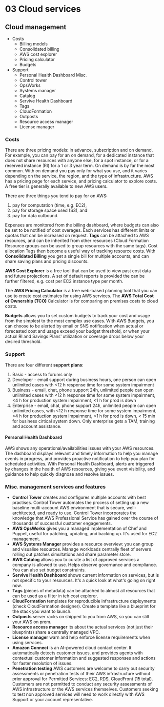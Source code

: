 # 03 Cloud services

## Cloud management

- Costs
  - Billing models
  - Consolidated billing
  - AWS cost explorer
  - Pricing calculator
  - Budgets
- Support
  - Personal Health Dashboard
Misc.
  - Control tower
  - OpsWorks
  - Systems manager
  - Catalog
  - Servive Health Dashboard
  - Tags
  - CloudFormation
  - Outposts
  - Resource access manager
  - License manager

### Costs

There are three pricing models: in advance, subscription and on demand. For example, you can pay for an on demand, for a dedicated instance that does not share resources with anyone else, for a spot instance, or for a reserved instance (RI) for a 1 or 3 year term. On demand is by far the most common. With on demand you pay only for what you use, and it varies depending on the service, the region, and the type of infrastructure. AWS has a pricing page for each service, and pricing calculator to explore costs. A free tier is generally available to new AWS users.

There are three things you tend to pay for on AWS:

1. pay for computation (time, e.g. EC2),
2. pay for storage space used (S3), and
3. pay for data outbound.

Expenses are monitored from the billing dashboard, where budgets can also be set to be notified of cost overages. Each services has different limits or quotas that can be increased on request. **Tags** can be attached to AWS resources, and can be inherited from other resources (Cloud Formation Resource groups can be used to group resources with the same tags). Cost allocation Tags then become a useful way of tracking resource costs. With **Consolidated Billing** you get a single bill for multiple accounts, and can share saving plans and pricing discounts.

**AWS Cost Explorer** is a free tool that can be used to view past cost data and future projections. A set of default reports is provided the can be further filtered, e.g. cost per EC2 instance type per month.

The **AWS Pricing Calculator** is a free web-based planning tool that you can use to create cost estimates for using AWS services. The **AWS Total Cost of Ownership (TCO)** Calculator is for comparing on premises costs to cloud costs.

**Budgets** allows you to set custom budgets to track your cost and usage from the simplest to the most complex use cases. With AWS Budgets, you can choose to be alerted by email or SNS notification when actual or forecasted cost and usage exceed your budget threshold, or when your actual RI and Savings Plans' utilization or coverage drops below your desired threshold.

### Support

There are four different **support plans**:

1. Basic - access to forums only
2. Developer - email support during business hours, one person can open unlimited cases with <12 h response time for some system impairment
3. Business - email, chat, phone support 24h, unlimited people can open unlimited cases with <12 h response time for some system impairment, <4 h for production system impairment, <1 h for prod is down
4. Enterprise - email, chat, phone support 24h, unlimited people can open unlimited cases, with <12 h response time for some system impairment, <4 h for production system impairment, <1 h for prod is down, < 15 min for business cirtical system down. Only enterprise gets a TAM, training and account assistance.

#### Personal Health Dashboard

AWS shows any operational/availabilities issues with your AWS resources. The dashboard displays relevant and timely information to help you manage events in progress, and provides proactive notification to help you plan for scheduled activities. With Personal Health Dashboard, alerts are triggered by changes in the health of AWS resources, giving you event visibility, and guidance to help quickly diagnose and resolve issues.

### Misc. management services and features

- **Control Tower** creates and configures multiple accounts with best practises. Control Tower automates the process of setting up a new baseline multi-account AWS environment that is secure, well-architected, and ready to use. Control Tower incorporates the knowledge that AWS Professional Service has gained over the course of thousands of successful customer engagements.
- **AWS OpsWorks** gives you a managed implementation of Chef and Puppet, useful for patching, updating, and backing up. It's used for EC2 management.
- **AWS Systems Manager** provides a resource overview: you can group and visualise resources. Manage workloads centrally fleet of servers rolling out patches simultations and share parameter store.
- **AWS Catalog** allows you to curate a list of approved services a company is allowed to use. Helps observe governance and compliance. You can also set budget constraints.
- **Servive Health Dashboard** shows current information on services, but is not specific to your resources. It's a quick look at what's going on right now.
- **Tags** (pieces of metadata) can be attached to almost all resources that can be used as a filter in teh cost explorer.
- **CloudFormation** templates for reproducible infrastructure deployments (check CloudFormation designer). Create a template like a blueprint for the stack you want to launch.
- **Outposts** server racks on shipped to you from AWS, so you can still your AWS on prem.
- **Resource access manager** its about the actual services (not just their blueprints) share a centrally managed VPC.
- **License manager** warn and help enforce license requirements when using services.
- **Amazon Connect** is an AI-powered cloud contact center. It automatically detects customer issues, and provides agents with contextual customer information and suggested responses and actions for faster resolution of issues.
- **Penetration testing** AWS customers are welcome to carry out security assessments or penetration tests of their AWS infrastructure without prior approval for Permitted Services: EC2, RDS, CloudFront (15 total). Customers are not permitted to conduct any security assessments of AWS infrastructure or the AWS services themselves. Customers seeking to test non approved services will need to work directly with AWS Support or your account representative. 
